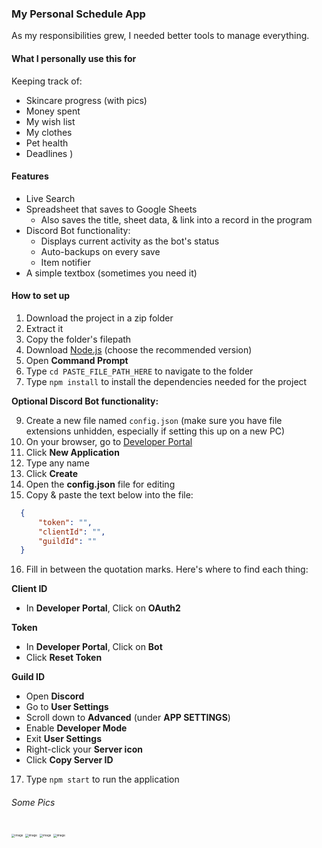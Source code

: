 ### My Personal Schedule App

As my responsibilities grew, I needed better tools to manage everything.

#### What I personally use this for

Keeping track of:

- Skincare progress (with pics)
- Money spent
- My wish list
- My clothes
- Pet health
- Deadlines
)
#### Features

- Live Search
- Spreadsheet that saves to Google Sheets
  - Also saves the title, sheet data, & link into a record in the program
- Discord Bot functionality:
  - Displays current activity as the bot's status
  - Auto-backups on every save
  - Item notifier
- A simple textbox (sometimes you need it)

#### How to set up

1. Download the project in a zip folder
2. Extract it
3. Copy the folder's filepath
4. Download [Node.js](https://nodejs.org/en) (choose the recommended version)
6. Open **Command Prompt**
7. Type `cd PASTE_FILE_PATH_HERE` to navigate to the folder
8. Type `npm install` to install the dependencies needed for the project

**Optional Discord Bot functionality:**

9. Create a new file named `config.json` (make sure you have file extensions unhidden, especially if setting this up on a new PC)
10. On your browser, go to [Developer Portal](https://discord.com/developers/applications)
11. Click **New Application**
12. Type any name
13. Click **Create**
14. Open the **config.json** file for editing
15. Copy & paste the text below into the file:

```json
  {
      "token": "",
      "clientId": "",
      "guildId": ""
  }
```
16. Fill in between the quotation marks. Here's where to find each thing:

**Client ID**

- In **Developer Portal**, Click on **OAuth2**

**Token**

- In **Developer Portal**, Click on **Bot**
- Click **Reset Token**

**Guild ID**

- Open **Discord**
- Go to **User Settings**
- Scroll down to **Advanced** (under **APP SETTINGS**)
- Enable **Developer Mode**
- Exit **User Settings**
- Right-click your **Server icon**
- Click **Copy Server ID**

17. Type `npm start` to run the application


###### Some Pics

<img src="https://github.com/catcakie/schedule-app/assets/60787559/309d55a7-b0b4-47fa-b356-2018c76740ed" alt="image" style="zoom: 33%;" />
<img src="https://user-images.githubusercontent.com/60787559/221429315-8852a1fb-0c50-47ae-9e37-2b060f60af94.png" alt="image" style="zoom: 33%;" />
<img src="https://user-images.githubusercontent.com/60787559/221429328-86bba8c3-d358-44ca-9f0d-dac442f3c1c9.png" alt="image" style="zoom: 33%;" />
<img src="https://user-images.githubusercontent.com/60787559/221429345-ca650e98-6421-43e4-997a-59810d4690ba.png" alt="image" style="zoom: 33%;" />
